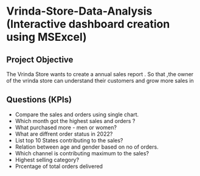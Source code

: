 # Vrinda-Store-Data-Analysis (Interactive dashboard creation using MSExcel)
## Project Objective
The Vrinda Store wants to create a annual sales report . So that ,the owner of the vrinda store can understand their customers and grow more sales in 
## Questions (KPIs)
- Compare the sales and orders using single chart.
- Which month got the highest sales and orders ?
- What purchased more  - men or women?
- What are diffrent order status in 2022?
- List top 10 States contributing to the sales?
- Relation between age and gender based on no of orders.
- Which channel is contributing maximum to the sales?
- Highest selling category?
- Prcentage of total orders delivered
